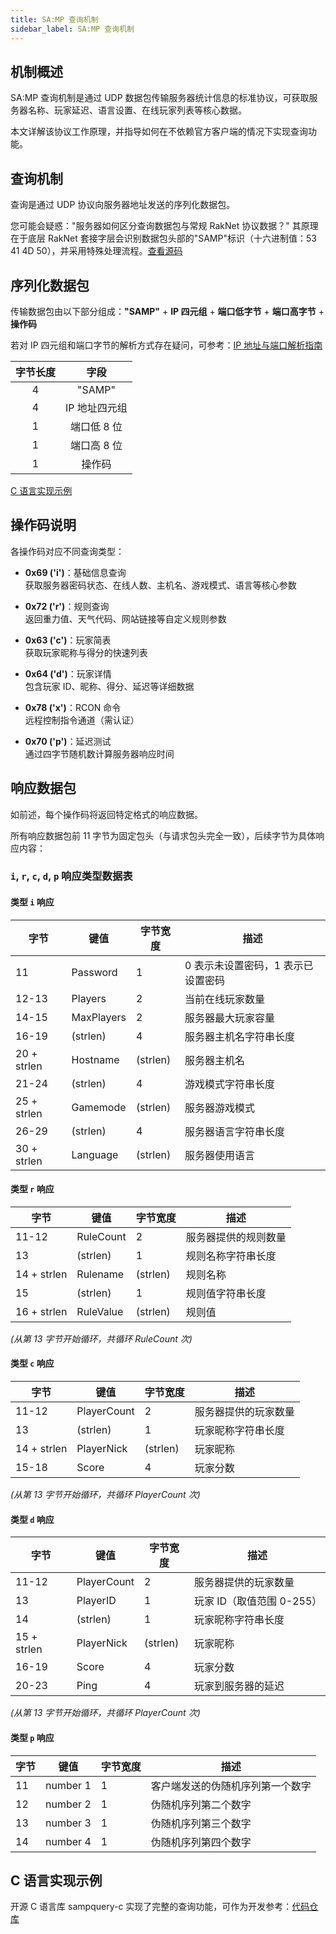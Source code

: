 ```yaml
---
title: SA:MP 查询机制
sidebar_label: SA:MP 查询机制
---
```


## 机制概述

SA:MP 查询机制是通过 UDP 数据包传输服务器统计信息的标准协议，可获取服务器名称、玩家延迟、语言设置、在线玩家列表等核心数据。

本文详解该协议工作原理，并指导如何在不依赖官方客户端的情况下实现查询功能。

## 查询机制

查询是通过 UDP 协议向服务器地址发送的序列化数据包。

您可能会疑惑："服务器如何区分查询数据包与常规 RakNet 协议数据？" 其原理在于底层 RakNet 套接字层会识别数据包头部的"SAMP"标识（十六进制值：53 41 4D 50），并采用特殊处理流程。[查看源码](https://github.com/openmultiplayer/RakNet/blob/master/Source/SocketLayer.cpp#L371)

## 序列化数据包

传输数据包由以下部分组成：**"SAMP"** + **IP 四元组** + **端口低字节** + **端口高字节** + **操作码**

若对 IP 四元组和端口字节的解析方式存在疑问，可参考：[IP 地址与端口解析指南](http://penta2.ufrgs.br/trouble/ts_ip.htm)

| 字节长度 |     字段      |
| :------: | :-----------: |
|    4     |    "SAMP"     |
|    4     | IP 地址四元组 |
|    1     |  端口低 8 位  |
|    1     |  端口高 8 位  |
|    1     |    操作码     |

[C 语言实现示例](https://github.com/Louzindev/sampquery-c/blob/master/src/packet.c)

## 操作码说明

各操作码对应不同查询类型：

- **0x69 ('i')**：基础信息查询  
  获取服务器密码状态、在线人数、主机名、游戏模式、语言等核心参数

- **0x72 ('r')**：规则查询  
  返回重力值、天气代码、网站链接等自定义规则参数

- **0x63 ('c')**：玩家简表  
  获取玩家昵称与得分的快速列表

- **0x64 ('d')**：玩家详情  
  包含玩家 ID、昵称、得分、延迟等详细数据

- **0x78 ('x')**：RCON 命令  
  远程控制指令通道（需认证）

- **0x70 ('p')**：延迟测试  
  通过四字节随机数计算服务器响应时间

## 响应数据包

如前述，每个操作码将返回特定格式的响应数据。

所有响应数据包前 11 字节为固定包头（与请求包头完全一致），后续字节为具体响应内容：

### `i`, `r`, `c`, `d`, `p` 响应类型数据表

#### 类型 `i` 响应

| 字节        | 键值       | 字节宽度 | 描述                               |
| ----------- | ---------- | -------- | ---------------------------------- |
| 11          | Password   | 1        | 0 表示未设置密码，1 表示已设置密码 |
| 12-13       | Players    | 2        | 当前在线玩家数量                   |
| 14-15       | MaxPlayers | 2        | 服务器最大玩家容量                 |
| 16-19       | (strlen)   | 4        | 服务器主机名字符串长度             |
| 20 + strlen | Hostname   | (strlen) | 服务器主机名                       |
| 21-24       | (strlen)   | 4        | 游戏模式字符串长度                 |
| 25 + strlen | Gamemode   | (strlen) | 服务器游戏模式                     |
| 26-29       | (strlen)   | 4        | 服务器语言字符串长度               |
| 30 + strlen | Language   | (strlen) | 服务器使用语言                     |

#### 类型 `r` 响应

| 字节        | 键值      | 字节宽度 | 描述                 |
| ----------- | --------- | -------- | -------------------- |
| 11-12       | RuleCount | 2        | 服务器提供的规则数量 |
| 13          | (strlen)  | 1        | 规则名称字符串长度   |
| 14 + strlen | Rulename  | (strlen) | 规则名称             |
| 15          | (strlen)  | 1        | 规则值字符串长度     |
| 16 + strlen | RuleValue | (strlen) | 规则值               |

_(从第 13 字节开始循环，共循环 RuleCount 次)_

#### 类型 `c` 响应

| 字节        | 键值        | 字节宽度 | 描述                 |
| ----------- | ----------- | -------- | -------------------- |
| 11-12       | PlayerCount | 2        | 服务器提供的玩家数量 |
| 13          | (strlen)    | 1        | 玩家昵称字符串长度   |
| 14 + strlen | PlayerNick  | (strlen) | 玩家昵称             |
| 15-18       | Score       | 4        | 玩家分数             |

_(从第 13 字节开始循环，共循环 PlayerCount 次)_

#### 类型 `d` 响应

| 字节        | 键值        | 字节宽度 | 描述                      |
| ----------- | ----------- | -------- | ------------------------- |
| 11-12       | PlayerCount | 2        | 服务器提供的玩家数量      |
| 13          | PlayerID    | 1        | 玩家 ID（取值范围 0-255） |
| 14          | (strlen)    | 1        | 玩家昵称字符串长度        |
| 15 + strlen | PlayerNick  | (strlen) | 玩家昵称                  |
| 16-19       | Score       | 4        | 玩家分数                  |
| 20-23       | Ping        | 4        | 玩家到服务器的延迟        |

_(从第 13 字节开始循环，共循环 PlayerCount 次)_

#### 类型 `p` 响应

| 字节 | 键值     | 字节宽度 | 描述                             |
| ---- | -------- | -------- | -------------------------------- |
| 11   | number 1 | 1        | 客户端发送的伪随机序列第一个数字 |
| 12   | number 2 | 1        | 伪随机序列第二个数字             |
| 13   | number 3 | 1        | 伪随机序列第三个数字             |
| 14   | number 4 | 1        | 伪随机序列第四个数字             |

## C 语言实现示例

开源 C 语言库 sampquery-c 实现了完整的查询功能，可作为开发参考：[代码仓库](https://github.com/Louzindev/sampquery-c)

